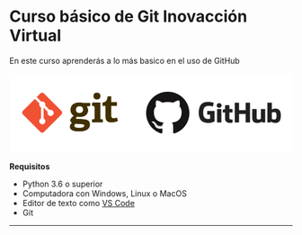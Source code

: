# Curso básico de Git Inovacción Virtual
En este curso aprenderás a lo más basico en el uso de GitHub

![logo](Pictures/git_and_github_logo.png)

**Requisitos**
- Python 3.6 o superior
- Computadora con Windows, Linux o MacOS
- Editor de texto como [VS Code](https://code.visualstudio.com)
- Git

----------------------------------------------


